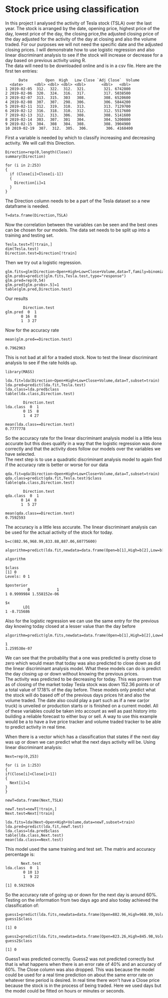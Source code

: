 # Stock price using classification

   In this project I analysed the activity of Tesla stock (TSLA) over the last year.  The stock is arranged by the date,
  opening price, highest price of the day, lowest price of the day, the closing price,the adjusted closing price of the day 
  adjusted for the activity of the day at closing and also the volume traded.  For our purposes we will not need the specific 
  date and the adjusted closing prices.  I will demonstrate how to use logistic regression and also linear discriminant analysis
  to see if the stock will increase or decrease for a day based on previous activity using R.  
      The data will need to be downloaded online and is in a csv file.  Here are the first ten entries:
 
 ```
       Date        Open  High   Low Close `Adj Close`  Volume
   <date>     <dbl> <dbl> <dbl> <dbl>       <dbl>   <dbl>
 1 2019-02-05  312.  322.  312.  321.        321. 6742800
 2 2019-02-06  320.  324.  316.  317.        317. 5038500
 3 2019-02-07  313.  315.  303   308.        308. 6520600
 4 2019-02-08  307.  307.  298.  306.        306. 5844200
 5 2019-02-11  312.  319.  310.  313.        313. 7129700
 6 2019-02-12  316.  318.  310.  312.        312. 5517600
 7 2019-02-13  312.  313.  306.  308.        308. 5141600
 8 2019-02-14  303.  307.  301   304.        304. 5200800
 9 2019-02-15  304.  308   304.  308.        308. 3904900
10 2019-02-19  307.  312.  305.  306.        306. 4168400

```

First a variable is needed by which to classify increasing and decreasing activity.  We will call this Direction.

```
Direction=rep(0,length(Close))
summary(Direction)

for (i in 2:253)
{
  if (Close[i]>Close[i-1])
  {
    Direction[i]=1
  }
}
```
The Direction column needs to be a part of the Tesla dataset so a new dataframe is needed.
```
T=data.frame(Direction,TSLA)
```
Now the correlation between the variables can be seen and the best ones can be chosen for our models.
The data set needs to be split up into a training and testing set.

```
Tesla.test=T[!train,]
dim(Tesla.test)
Direction.test=Direction[!train]
```

Then we try out a logistic regression.
  
  ```
glm.fits=glm(Direction~Open+High+Low+Close+Volume,data=T,family=binomial,subset=train)
glm.probs=predict(glm.fits,Tesla.test,type="response")
glm.pred=rep(0,54)
glm.pred[glm.probs>.5]=1
table(glm.pred,Direction.test)
```
Our results
```
        Direction.test
glm.pred  0  1
       0 16  8
       1  3 27
```
Now for the accuracy rate
```
mean(glm.pred==Direction.test)

0.7962963
```
This is not bad at all for a traded stock.  Now to test the linear discriminant analysis to see if the rate holds up.
```
library(MASS)

lda.fit=lda(Direction~Open+High+Low+Close+Volume,data=T,subset=train)
lda.pred=predict(lda.fit,Tesla.test)
lda.class=lda.pred$class
table(lda.class,Direction.test)

        Direction.test
lda.class  0  1
        0 15  8
        1  4 27
        
mean(lda.class==Direction.test)
0.7777778
 ```
   So the accuracy rate for the linear discriminant analysis model is a little less accurate but this does qualify in a way
that the logistic regression was done correctly and that the activity does follow our models over the variables we have 
selected.  
    The next step is to use a quadratic discriminant analysis model to again find if the accuracy rate is better or worse 
 for our data
 ```
 qda.fit=qda(Direction~Open+High+Low+Close+Volume,data=T,subset=train)
 qda.class=predict(qda.fit,Tesla.test)$class
table(qda.class,Direction.test)

         Direction.test
qda.class  0  1
        0 14  8
        1  5 27
        
mean(qda.class==Direction.test)
0.7592593
```
   The accuracy is a little less accurate.  The linear discriminant analysis can be used for the actual activity of the 
stock for today.

```
b=c(882.96,968.99,833.88,887.06,60775600)

algorithm=predict(lda.fit,newdata=data.frame(Open=b[1],High=b[2],Low=b[3],Close=b[4],Volume=b[5]),type="response")

algorithm

$class
[1] 0
Levels: 0 1

$posterior
          0            1
1 0.9999984 1.558152e-06

$x
        LD1
1 -8.715686
```
Also for the logistic regression we can use the same entry for the previous day knowing today closed at a lesser
value than the day before

```
algorithm=predict(glm.fits,newdata=data.frame(Open=b[1],High=b[2],Low=b[3],Close=b[4],Volume=b[5]),type="response")

1 
1.259538e-07 
```
We can see that the probablity that a one was predicted is pretty close to zero which would mean that today was also
predicted to close down as did the linear discriminant analysis model.
   What these models can do is predict the day closing up or down without knowing the previous prices.  
The activity was predicted to be decreasing for today.  This was proven true as of closing of the market today
 Tesla stock was down 152.36 points or of a total value of 17.18% of the day before.  These models only predict what the 
 stock will do based off of the previous days prices hit and also the volume traded.  The date also could play a part such
 as if a new car(or truck) is unveiled or production starts or is finished on a current model.  All of these variables could 
 be taken into account as well as past history into building a reliable forecast to either buy or sell.  A way to use this example
 would be a to have a live price tracker and volume traded tracker to be able to predict activity in real time.

   When there is a vector which has a classification that states if the next day was up or down we can predict what the 
next days activity will be.  Using linear discriminant analysis:
```
Next=rep(0,253)

for (i in 1:253)
{
if(Close[i]<Close[i+1])
{
  Next[i]=1
}
}

newT=data.frame(Next,TSLA)

newT.test=newT[!train,]
Next.test=Next[!train]

lda.fits=lda(Next~Open+High+Volume,data=newT,subset=train)
lda.pred=predict(lda.fit,newT.test)
lda.class=lda.pred$class
table(lda.class,Next.test)
mean(lda.class==Next.test)
```
   This model used the same training and test set.  The matrix and accuracy percentage is:
```
       Next.test
lda.class  0  1
        0 10 13
        1  9 22
        
[1] 0.5925926
```
   So the accuracy rate of going up or down for the next day is around 60%.  Testing on the information from two days ago and also today achieved the classification of:
```
guess1=predict(lda.fits,newdata=data.frame(Open=882.96,High=968.99,Volume=60775600),type="response")
guess1$class

[1] 0

guess2=predict(lda.fits,newdata=data.frame(Open=823.26,High=845.98,Volume=37343093),type="response")
guess2$class

[1] 0
```
   Guess1 was predicted correctly.  Guess2 was not predicted correctly but that is what happens when there is an error rate of 40% and an accuracy of 60%.  The Close column was also dropped.  This was because the model could be used for a real time prediction on about the same error rate on whatever time period is desired.  In real time there won't have a Close price because the stock is in the process of being traded.  Here we used days but the model could be fitted on hours or minutes or seconds.  
